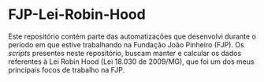 # FJP-Lei-Robin-Hood

Este repositório contém parte das automatizações que desenvolvi durante o período em que estive trabalhando na Fundação João Pinheiro (FJP). Os *scripts* presentes neste repositório, buscam manter e calcular os dados referentes à Lei Robin Hood (Lei 18.030 de 2009/MG), que foi um dos meus principais focos de trabalho na FJP.



